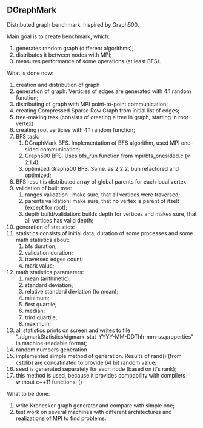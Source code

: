 DGraphMark
---------------

Distributed graph benchmark. Inspired by Graph500.  

Main goal is to create benchmark, which:  

1. generates random graph (different algorithms);
2. distributes it between nodes with MPI;
3. measures performance of some operations (at least BFS).

What is done now:

1. creation and distribution of graph
  1. generation of graph. Verticies of edges are generated with 4.1 random function;
  2. distributing of graph with MPI point-to-point communication;
  3. creating Compressed Sparse Row Graph from initial list of edges;
2. tree-making task (consists of creating a tree in graph, starting in root vertex)
  1. creating root verticies with 4.1 random function;
  2. BFS task:
     1. DGraphMark BFS. Implementation of BFS algorithm, used MPI one-sided communication;
     2. Graph500 BFS. Uses bfs_run function from mpi/bfs_onesided.c (v 2.1.4);
     3. optimized Graph500 BFS. Same, as 2.2.2, bun refactored and optimized;
  3. BFS result is distributed array of global parents for each local vertex
  4. validation of built tree:
     1. ranges validation : make sure, that all vertices were traversed;
     2. parents validation: make sure, that no vertex is parent of itselt (except for root);
     3. depth build/validation: builds depth for vertices and makes sure, that all vertices has valid depth;
3. generation of statistics:
  1. statistics consists of initial data, duration of some processes and some math statistics about:
     1. bfs duration;
     2. validation duration;
     3. traversed edges count;
     4. mark value;
  2. math statistics parameters:
     1. mean (arithmetic);
     2. standard deviation;
     3. relative standard deviation (to mean);
     4. minimum;
     5. first quartile;
     6. median;
     7. trird quartile;
     8. maximum;
  3. all statistics prints on screen and writes to file "./dgmarkStatistics/dgmark_stat_YYYY-MM-DDThh-mm-ss.properties" in machine-readable format;
4. random numbers generation
  1. implemented simple method of generation. Results of rand() (from cstdib) are concatinated to provide 64 bit random value;
  2. seed is generated separately for each node (based on it's rank);
  3. this method is used, because it provides compability with compilers without c++11 functions. (<random>)

What to be done:

1. write Kronecker graph generator and compare with simple one;
2. test work on several machines with different architectures and realizations of MPI to find problems.
